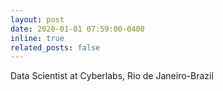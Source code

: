 ```yaml
---
layout: post
date: 2020-01-01 07:59:00-0400
inline: true
related_posts: false
---
```


Data Scientist at Cyberlabs, Rio de Janeiro-Brazil
